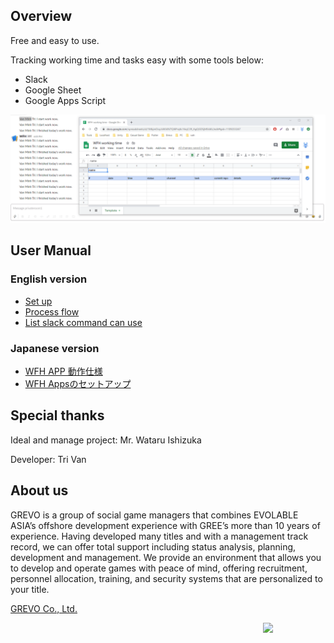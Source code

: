 ## Overview
<p>Free and easy to use.</p>
<p>Tracking working time and tasks easy with some tools below:

- Slack
- Google Sheet
- Google Apps Script
</p>

<img src="https://github.com/grevo-vn/Work-From-Home/blob/master/UserManual/slack_slash_command.gif"/>

## User Manual

### English version
- [Set up](https://github.com/grevo-vn/Work-From-Home/blob/master/UserManual/SetUp.md)
- [Process flow](https://github.com/grevo-vn/Work-From-Home/blob/master/UserManual/Process_Flow.md)
- [List slack command can use](https://github.com/grevo-vn/Work-From-Home/blob/master/UserManual/ListCommandCanUse.md)

### Japanese version
- [WFH APP 動作仕様](https://github.com/grevo-vn/Work-From-Home/blob/master/UserManual/WFH%20APP%20%E5%8B%95%E4%BD%9C%E4%BB%95%E6%A7%98.pdf)
- [WFH Appsのセットアップ](https://github.com/grevo-vn/Work-From-Home/blob/master/UserManual/WFH%20Apps%E3%81%AE%E3%82%BB%E3%83%83%E3%83%88%E3%82%A2%E3%83%83%E3%83%97.pdf)



## Special thanks
<p>Ideal and manage project: Mr. Wataru Ishizuka</p>
<p>Developer: Tri Van</p>


## About us

GREVO is a group of social game managers that combines EVOLABLE ASIA’s offshore development experience with GREE’s more than 10 years of experience. 
Having developed many titles and with a management track record, we can offer total support including status analysis, planning, development and management. 
We provide an environment that allows you to develop and operate games with peace of mind, offering recruitment, 
personnel allocation, training, and security systems that are personalized to your title.

<a href="https://grevo.net/en/">GREVO Co., Ltd.</a>

<img src="https://avatars1.githubusercontent.com/u/38648506?s=400&u=f44686b53316366a52efa47cc30907eccda47a80&v=4" width="100" align="right">
